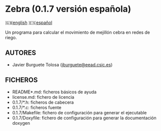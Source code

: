 Zebra (0.1.7 versión española)
==============================

:uk:[english](README.md) :es:[español](README.es.md)

Un programa para calcular el movimiento de mejillón cebra en redes de riego.

AUTORES
-------

* Javier Burguete Tolosa (jburguete@eead.csic.es)

FICHEROS
--------

* README\*.md: ficheros básicos de ayuda
* license.md: fichero de licencia
* 0.1.7/\*.h: ficheros de cabecera
* 0.1.7/\*.c: ficheros fuente
* 0.1.7/Makefile: fichero de configuración para generar el ejecutable
* 0.1.7/Doxyfile: fichero de configuración para generar la documentación doxygen
